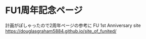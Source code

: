 # FU1周年記念ページ
計画がぽしゃったので2周年ページの参考に
FU 1st Anniversary site
https://douglasgraham5884.github.io/site_of_funited/
